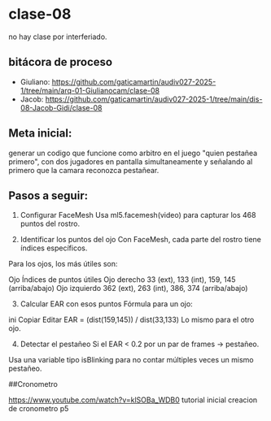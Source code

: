 # clase-08

no hay clase por interferiado.

## bitácora de proceso

- Giuliano: https://github.com/gaticamartin/audiv027-2025-1/tree/main/arq-01-Giulianocam/clase-08
- Jacob: https://github.com/gaticamartin/audiv027-2025-1/tree/main/dis-08-Jacob-Gidi/clase-08

## Meta inicial:
 
 generar un codigo que funcione como arbitro en el juego "quien pestañea primero", con dos jugadores en pantalla simultaneamente y señalando al primero que la camara reconozca pestañear.
 
 
 ## Pasos a seguir:
 
 1. Configurar FaceMesh
 Usa ml5.facemesh(video) para capturar los 468 puntos del rostro.
 
 2. Identificar los puntos del ojo
 Con FaceMesh, cada parte del rostro tiene índices específicos.
 
 Para los ojos, los más útiles son:
 
 
 Ojo	Índices de puntos útiles
 Ojo derecho	33 (ext), 133 (int), 159, 145 (arriba/abajo)
 Ojo izquierdo	362 (ext), 263 (int), 386, 374 (arriba/abajo)
 
 3. Calcular EAR con esos puntos
 Fórmula para un ojo:
 
 ini
 Copiar
 Editar
 EAR = (dist(159,145)) / dist(33,133)
 Lo mismo para el otro ojo.
 
 4. Detectar el pestañeo
 Si el EAR < 0.2 por un par de frames → pestañeo.
 
 Usa una variable tipo isBlinking para no contar múltiples veces un mismo pestañeo.

##Cronometro

https://www.youtube.com/watch?v=klSOBa_WDB0 tutorial inicial creacion de cronometro p5
